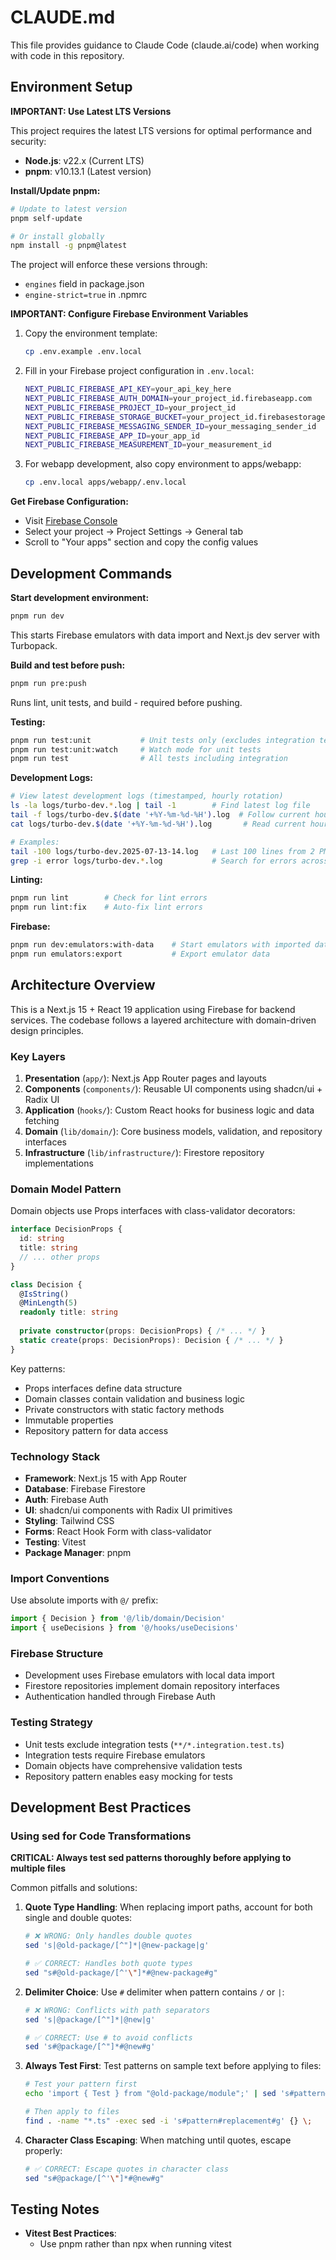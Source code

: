 # CLAUDE.md

This file provides guidance to Claude Code (claude.ai/code) when working with code in this repository.

## Environment Setup

**IMPORTANT: Use Latest LTS Versions**

This project requires the latest LTS versions for optimal performance and security:

- **Node.js**: v22.x (Current LTS)
- **pnpm**: v10.13.1 (Latest version)

**Install/Update pnpm:**
```bash
# Update to latest version
pnpm self-update

# Or install globally
npm install -g pnpm@latest
```

The project will enforce these versions through:
- `engines` field in package.json
- `engine-strict=true` in .npmrc

**IMPORTANT: Configure Firebase Environment Variables**

1. Copy the environment template:
   ```bash
   cp .env.example .env.local
   ```

2. Fill in your Firebase project configuration in `.env.local`:
   ```bash
   NEXT_PUBLIC_FIREBASE_API_KEY=your_api_key_here
   NEXT_PUBLIC_FIREBASE_AUTH_DOMAIN=your_project_id.firebaseapp.com
   NEXT_PUBLIC_FIREBASE_PROJECT_ID=your_project_id
   NEXT_PUBLIC_FIREBASE_STORAGE_BUCKET=your_project_id.firebasestorage.app
   NEXT_PUBLIC_FIREBASE_MESSAGING_SENDER_ID=your_messaging_sender_id
   NEXT_PUBLIC_FIREBASE_APP_ID=your_app_id
   NEXT_PUBLIC_FIREBASE_MEASUREMENT_ID=your_measurement_id
   ```

3. For webapp development, also copy environment to apps/webapp:
   ```bash
   cp .env.local apps/webapp/.env.local
   ```

**Get Firebase Configuration:**
- Visit [Firebase Console](https://console.firebase.google.com/)
- Select your project → Project Settings → General tab
- Scroll to "Your apps" section and copy the config values

## Development Commands

**Start development environment:**
```bash
pnpm run dev
```
This starts Firebase emulators with data import and Next.js dev server with Turbopack.

**Build and test before push:**
```bash
pnpm run pre:push
```
Runs lint, unit tests, and build - required before pushing.

**Testing:**
```bash
pnpm run test:unit           # Unit tests only (excludes integration tests)
pnpm run test:unit:watch     # Watch mode for unit tests
pnpm run test                # All tests including integration
```

**Development Logs:**
```bash
# View latest development logs (timestamped, hourly rotation)
ls -la logs/turbo-dev.*.log | tail -1        # Find latest log file
tail -f logs/turbo-dev.$(date '+%Y-%m-%d-%H').log  # Follow current hour's log
cat logs/turbo-dev.$(date '+%Y-%m-%d-%H').log       # Read current hour's log

# Examples:
tail -100 logs/turbo-dev.2025-07-13-14.log   # Last 100 lines from 2 PM session
grep -i error logs/turbo-dev.*.log           # Search for errors across all logs
```

**Linting:**
```bash
pnpm run lint        # Check for lint errors
pnpm run lint:fix    # Auto-fix lint errors
```

**Firebase:**
```bash
pnpm run dev:emulators:with-data    # Start emulators with imported data
pnpm run emulators:export           # Export emulator data
```

## Architecture Overview

This is a Next.js 15 + React 19 application using Firebase for backend services. The codebase follows a layered architecture with domain-driven design principles.

### Key Layers

1. **Presentation** (`app/`): Next.js App Router pages and layouts
2. **Components** (`components/`): Reusable UI components using shadcn/ui + Radix UI
3. **Application** (`hooks/`): Custom React hooks for business logic and data fetching
4. **Domain** (`lib/domain/`): Core business models, validation, and repository interfaces
5. **Infrastructure** (`lib/infrastructure/`): Firestore repository implementations

### Domain Model Pattern

Domain objects use Props interfaces with class-validator decorators:

```typescript
interface DecisionProps {
  id: string
  title: string
  // ... other props
}

class Decision {
  @IsString()
  @MinLength(5)
  readonly title: string
  
  private constructor(props: DecisionProps) { /* ... */ }
  static create(props: DecisionProps): Decision { /* ... */ }
}
```

Key patterns:
- Props interfaces define data structure
- Domain classes contain validation and business logic
- Private constructors with static factory methods
- Immutable properties
- Repository pattern for data access

### Technology Stack

- **Framework**: Next.js 15 with App Router
- **Database**: Firebase Firestore
- **Auth**: Firebase Auth
- **UI**: shadcn/ui components with Radix UI primitives
- **Styling**: Tailwind CSS
- **Forms**: React Hook Form with class-validator
- **Testing**: Vitest
- **Package Manager**: pnpm

### Import Conventions

Use absolute imports with `@/` prefix:
```typescript
import { Decision } from '@/lib/domain/Decision'
import { useDecisions } from '@/hooks/useDecisions'
```

### Firebase Structure

- Development uses Firebase emulators with local data import
- Firestore repositories implement domain repository interfaces
- Authentication handled through Firebase Auth

### Testing Strategy

- Unit tests exclude integration tests (`**/*.integration.test.ts`)
- Integration tests require Firebase emulators
- Domain objects have comprehensive validation tests
- Repository pattern enables easy mocking for tests

## Development Best Practices

### Using sed for Code Transformations

**CRITICAL: Always test sed patterns thoroughly before applying to multiple files**

Common pitfalls and solutions:

1. **Quote Type Handling**: When replacing import paths, account for both single and double quotes:
   ```bash
   # ❌ WRONG: Only handles double quotes
   sed 's|@old-package/[^"]*|@new-package|g'
   
   # ✅ CORRECT: Handles both quote types
   sed "s#@old-package/[^'\"]*#@new-package#g"
   ```

2. **Delimiter Choice**: Use `#` delimiter when pattern contains `/` or `|`:
   ```bash
   # ❌ WRONG: Conflicts with path separators
   sed 's|@package/[^"]*|@new|g'
   
   # ✅ CORRECT: Use # to avoid conflicts
   sed 's#@package/[^"]*#@new#g'
   ```

3. **Always Test First**: Test patterns on sample text before applying to files:
   ```bash
   # Test your pattern first
   echo 'import { Test } from "@old-package/module";' | sed 's#pattern#replacement#g'
   
   # Then apply to files
   find . -name "*.ts" -exec sed -i 's#pattern#replacement#g' {} \;
   ```

4. **Character Class Escaping**: When matching until quotes, escape properly:
   ```bash
   # ✅ CORRECT: Escape quotes in character class
   sed "s#@package/[^'\"]*#@new#g"
   ```

## Testing Notes

- **Vitest Best Practices**:
  - Use pnpm rather than npx when running vitest
